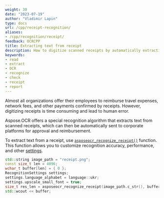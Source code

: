 ```yaml
---
weight: 30
date: "2023-07-19"
author: "Vladimir Lapin"
type: docs
url: /cpp/receipt-recognition/
aliases:
- /cpp/recognition/receipt/
feedback: OCRCPP
title: Extracting text from receipt
description: How to digitize scanned receipts by automatically extracting text from them.
keywords:
- read
- extract
- OCR
- recognize
- check
- receipt
- report
---
```


Almost all organizations offer their employees to reimburse travel expenses, network fees, and other payments confirmed by receipts. However, digitizing receipts is time consuming and lead to human error.

Aspose.OCR offers a special recognition algorithm that extracts text from scanned receipts, which can then be automatically sent to corporate platforms for approval and reimbursement.

To extract text from a receipt, use [`asposeocr_recognize_receipt()`](https://reference.aspose.com/ocr/cpp/groupAspose#ga7f7cbde7a19845e9327283489d85b62e) function. This function allows you to customize recognition accuracy, performance, and other [settings](/ocr/cpp/settings/).

```cpp
std::string image_path = "receipt.png";
const size_t len = 4096;
wchar_t buffer[len] = { 0 };
RecognitionSettings settings;
settings.language_alphabet = language::ukr;
settings.upscale_small_font = true;
size_t res_len = asposeocr_recognize_receipt(image_path.c_str(), buffer, len, settings);
std::wcout << buffer;
```
